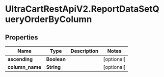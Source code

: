 # UltraCartRestApiV2.ReportDataSetQueryOrderByColumn

## Properties

Name | Type | Description | Notes
------------ | ------------- | ------------- | -------------
**ascending** | **Boolean** |  | [optional] 
**column_name** | **String** |  | [optional] 


